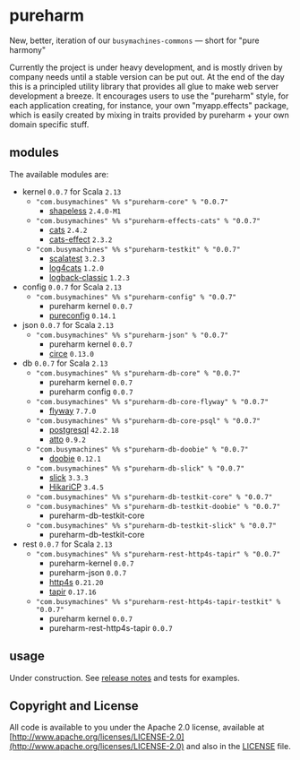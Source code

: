 # pureharm

New, better, iteration of our `busymachines-commons` — short for "pure harmony"

Currently the project is under heavy development, and is mostly driven by company needs until a stable version can be
put out. At the end of the day this is a principled utility library that provides all glue to make web server
development a breeze. It encourages users to use the "pureharm" style, for each application creating, for instance, your
own "myapp.effects" package, which is easily created by mixing in traits provided by pureharm + your own domain specific
stuff.

## modules

The available modules are:

- kernel `0.0.7` for Scala `2.13`
    - `"com.busymachines" %% s"pureharm-core" % "0.0.7"`
        - [shapeless](https://github.com/milessabin/shapeless/releases) `2.4.0-M1`
    - `"com.busymachines" %% s"pureharm-effects-cats" % "0.0.7"`
        - [cats](https://github.com/typelevel/cats/releases) `2.4.2`
        - [cats-effect](https://github.com/typelevel/cats-effect/releases) `2.3.2`
    - `"com.busymachines" %% s"pureharm-testkit" % "0.0.7"`
        - [scalatest](https://github.com/scalatest/scalatest/releases) `3.2.3`
        - [log4cats](https://github.com/ChristopherDavenport/log4cats/releases) `1.2.0`
        - [logback-classic](https://github.com/qos-ch/logback/releases) `1.2.3`
- config `0.0.7` for Scala `2.13`
    - `"com.busymachines" %% s"pureharm-config" % "0.0.7"`
        - pureharm kernel `0.0.7`
        - [pureconfig](https://github.com/pureconfig/pureconfig/releases) `0.14.1`
- json `0.0.7` for Scala `2.13`
    - `"com.busymachines" %% s"pureharm-json" % "0.0.7"`
        - pureharm kernel `0.0.7`
        - [circe](https://github.com/circe/circe/releases) `0.13.0`
- db `0.0.7` for Scala `2.13`
    - `"com.busymachines" %% s"pureharm-db-core" % "0.0.7"`
        - pureharm kernel `0.0.7`
        - pureharm config `0.0.7`
    - `"com.busymachines" %% s"pureharm-db-core-flyway" % "0.0.7"`
        - [flyway](https://github.com/flyway/flyway/releases) `7.7.0`
    - `"com.busymachines" %% s"pureharm-db-core-psql" % "0.0.7"`
        - [postgresql](https://github.com/pgjdbc/pgjdbc/releases) `42.2.18`
        - [atto](https://github.com/tpolecat/atto/releases) `0.9.2`
    - `"com.busymachines" %% s"pureharm-db-doobie" % "0.0.7"`
        - [doobie](https://github.com/tpolecat/doobie/releases) `0.12.1`
    - `"com.busymachines" %% s"pureharm-db-slick" % "0.0.7"`
        - [slick](https://github.com/slick/slick/releases) `3.3.3`
        - [HikariCP](https://github.com/brettwooldridge/HikariCP/releases) `3.4.5`
    - `"com.busymachines" %% s"pureharm-db-testkit-core" % "0.0.7"`
    - `"com.busymachines" %% s"pureharm-db-testkit-doobie" % "0.0.7"`
        - pureharm-db-testkit-core
    - `"com.busymachines" %% s"pureharm-db-testkit-slick" % "0.0.7"`
        - pureharm-db-testkit-core
- rest `0.0.7` for Scala `2.13`
    - `"com.busymachines" %% s"pureharm-rest-http4s-tapir" % "0.0.7"`
        - pureharm-kernel `0.0.7`
        - pureharm-json `0.0.7`
        - [http4s](https://github.com/http4s/http4s/releases) `0.21.20`
        - [tapir](https://github.com/softwaremill/tapir/releases) `0.17.16`
    - `"com.busymachines" %% s"pureharm-rest-http4s-tapir-testkit" % "0.0.7"`
        - pureharm kernel `0.0.7`
        - pureharm-rest-http4s-tapir `0.0.7`

## usage

Under construction. See [release notes](https://github.com/busymachines/pureharm/releases) and tests for examples.

## Copyright and License

All code is available to you under the Apache 2.0 license, available
at [http://www.apache.org/licenses/LICENSE-2.0](http://www.apache.org/licenses/LICENSE-2.0) and also in
the [LICENSE](./LICENSE) file.
